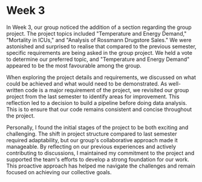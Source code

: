 # Week 3

In Week 3, our group noticed the addition of a section regarding the group project. The project topics included "Temperature and Energy Demand," "Mortality in ICUs," and "Analysis of Rossmann Drugstore Sales." We were astonished and surprised to realise that compared to the previous semester, specific requirements are being asked in the group project.  We held a vote to determine our preferred topic, and "Temperature and Energy Demand" appeared to be the most favourable among the group.

When exploring the project details and requirements, we discussed on what could be achieved and what would need to be demonstrated. As well-written code is a major requirement of the project, we revisited our group project from the last semester to identify areas for improvement. This reflection led to a decision to build a pipeline before doing data analysis. This is to ensure that our code remains consistent and concise throughout the project.

Personally, I found the initial stages of the project to be both exciting and challenging. The shift in project structure compared to last semester required adaptability, but our group's collaborative approach made it manageable. By reflecting on our previous experiences and actively contributing to discussions, I maintained my commitment to the project and supported the team's efforts to develop a strong foundation for our work. This proactive approach has helped me navigate the challenges and remain focused on achieving our collective goals.
